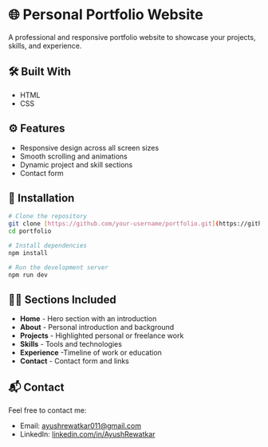 # 🌐 Personal Portfolio Website

A professional and responsive portfolio website to showcase your projects, skills, and experience.


## 🛠️ Built With
 - HTML
 - CSS


## ⚙️ Features

- Responsive design across all screen sizes  
- Smooth scrolling and animations  
- Dynamic project and skill sections  
- Contact form 

## 🚀 Installation

```bash
# Clone the repository
git clone [https://github.com/your-username/portfolio.git](https://github.com/AyushR-Tech/Portfolio.git)
cd portfolio

# Install dependencies
npm install

# Run the development server
npm run dev
```

## 🧑‍💻 Sections Included

- **Home** - Hero section with an introduction  
- **About** - Personal introduction and background  
- **Projects** - Highlighted personal or freelance work  
- **Skills** - Tools and technologies  
- **Experience** -Timeline of work or education  
- **Contact** - Contact form and links


## 📬 Contact

Feel free to contact me:

- Email: ayushrewatkar011@gmail.com  
- LinkedIn: [linkedin.com/in/AyushRewatkar](www.linkedin.com/in/ayush-rewatkar-246b8826b)  
